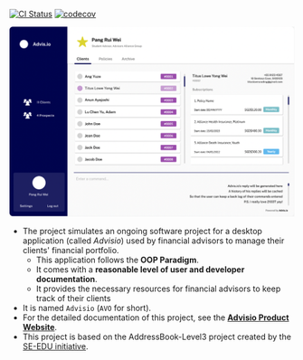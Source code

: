 [![CI Status](https://github.com/se-edu/addressbook-level3/workflows/Java%20CI/badge.svg)](https://github.com/se-edu/addressbook-level3/actions)
[![codecov](https://codecov.io/gh/AY2223S2-CS2103T-T09-4/tp/branch/master/graph/badge.svg?token=86RA4OKJCG)](https://codecov.io/gh/AY2223S2-CS2103T-T09-4/tp)

![Ui](docs/images/Ui.png)
* The project simulates an ongoing software project for a desktop application (called _Advisio_) used by financial advisors to manage their clients' financial portfolio.
  * This application follows the **OOP Paradigm**.
  * It comes with a **reasonable level of user and developer documentation**.
  * It provides the necessary resources for financial advisors to keep track of their clients
* It is named `Advisio` (`AVO` for short).
* For the detailed documentation of this project, see the **[Advisio Product Website](https://ay2223s2-cs2103t-t09-4.github.io/tp/)**.
* This project is based on the AddressBook-Level3 project created by the [SE-EDU initiative](https://se-education.org).
